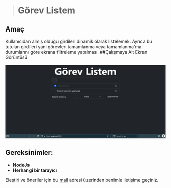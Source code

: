 ># Görev Listem
## Amaç
Kullanıcıdan almış olduğu girdileri dinamik olarak listelemek. Ayrıca bu tutulan girdileri yani görevleri tamamlanma veya tamamlanma'ma durumlarını göre ekrana filtreleme yapılması.
##Çalışmaya Ait Ekran Görüntüsü

![Görev Listem Ekran Görüntüsü](./Asset/gorevListem.png)

## Gereksinimler:
- **NodeJs**
- **Herhangi bir tarayıcı**

Eleştiri ve öneriler için bu [mail](mailto:emirhan.yildizhan@outlook.com.tr) adresi üzerinden benimle iletişime geçiniz.
